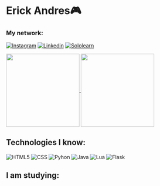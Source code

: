 <h1>Erick Andres🎮</h1>   
<h3>My network:</h3>

[![Instagram](https://img.shields.io/badge/Instagram-E4405F?style=for-the-badge&logo=instagram&logoColor=white)](https://www.instagram.com/erick_aaooii/)
[![Linkedin](https://img.shields.io/badge/LinkedIn-0077B5?style=for-the-badge&logo=linkedin&logoColor=white)](https://www.linkedin.com/in/erick-aaooii/)
[![Sololearn](https://img.shields.io/badge/-Sololearn-3a464b?style=for-the-badge&logo=Sololearn&logoColor=white)](https://www.sololearn.com/pt/profile/31685044)

<a href="https://github.com/Erick-aaooii/github-readme-stats">
  <img height=200 align="center" src="https://github-readme-stats.vercel.app/api?username=Erick-aaooii" />
</a>
<a href="https://github.com/Erick-aaooii/convoychat">
  <img height=200 align="center" src="https://github-readme-stats.vercel.app/api/top-langs?username=Erick-aaooii&layout=compact&langs_count=8&card_width=320" />
</a>

## Technologies I know:
<div style="display: inline-block">
  <img align="center" alt="HTML5" src="https://img.shields.io/badge/HTML-239120?style=for-the-badge&logo=html5&logoColor=yellow">
  <img align="center" alt="CSS" src="https://img.shields.io/badge/CSS-239120?&style=for-the-badge&logo=css3&logoColor=white">
  <img align="center" alt="Pyhon" src="https://img.shields.io/badge/Python-14354C?style=for-the-badge&logo=python&logoColor=white">
  <img align="center" alt="Java" src="https://img.shields.io/badge/Java-ED8B00?style=for-the-badge&logo=openjdk&logoColor=white">
  <img align="center" alt="Lua" src="https://img.shields.io/badge/Lua-2C2D72?style=for-the-badge&logo=lua&logoColor=white">
  <img align="center" alt="Flask" src="https://img.shields.io/badge/Flask-000000?style=for-the-badge&logo=flask&logoColor=white">

## I am studying:
</div>
